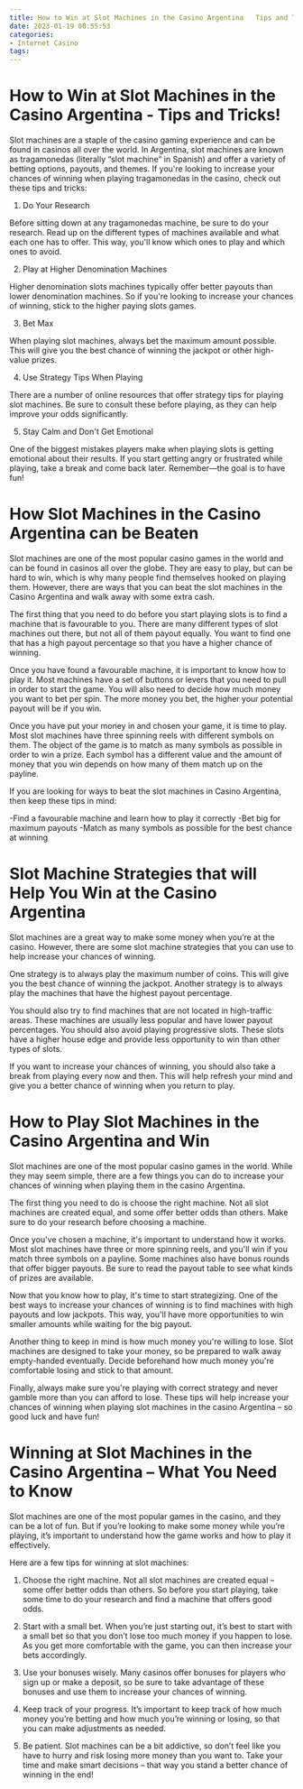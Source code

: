 ```yaml
---
title: How to Win at Slot Machines in the Casino Argentina   Tips and Tricks!
date: 2023-01-19 00:55:53
categories:
- Internet Casino
tags:
---
```



#  How to Win at Slot Machines in the Casino Argentina - Tips and Tricks!

Slot machines are a staple of the casino gaming experience and can be found in casinos all over the world. In Argentina, slot machines are known as tragamonedas (literally “slot machine” in Spanish) and offer a variety of betting options, payouts, and themes. If you're looking to increase your chances of winning when playing tragamonedas in the casino, check out these tips and tricks:

1. Do Your Research

Before sitting down at any tragamonedas machine, be sure to do your research. Read up on the different types of machines available and what each one has to offer. This way, you'll know which ones to play and which ones to avoid.

2. Play at Higher Denomination Machines

Higher denomination slots machines typically offer better payouts than lower denomination machines. So if you're looking to increase your chances of winning, stick to the higher paying slots games.

3. Bet Max

When playing slot machines, always bet the maximum amount possible. This will give you the best chance of winning the jackpot or other high-value prizes.

4. Use Strategy Tips When Playing

There are a number of online resources that offer strategy tips for playing slot machines. Be sure to consult these before playing, as they can help improve your odds significantly.

5. Stay Calm and Don't Get Emotional

One of the biggest mistakes players make when playing slots is getting emotional about their results. If you start getting angry or frustrated while playing, take a break and come back later. Remember—the goal is to have fun!

#  How Slot Machines in the Casino Argentina can be Beaten

Slot machines are one of the most popular casino games in the world and can be found in casinos all over the globe. They are easy to play, but can be hard to win, which is why many people find themselves hooked on playing them. However, there are ways that you can beat the slot machines in the Casino Argentina and walk away with some extra cash.

The first thing that you need to do before you start playing slots is to find a machine that is favourable to you. There are many different types of slot machines out there, but not all of them payout equally. You want to find one that has a high payout percentage so that you have a higher chance of winning.

Once you have found a favourable machine, it is important to know how to play it. Most machines have a set of buttons or levers that you need to pull in order to start the game. You will also need to decide how much money you want to bet per spin. The more money you bet, the higher your potential payout will be if you win.

Once you have put your money in and chosen your game, it is time to play. Most slot machines have three spinning reels with different symbols on them. The object of the game is to match as many symbols as possible in order to win a prize. Each symbol has a different value and the amount of money that you win depends on how many of them match up on the payline.

If you are looking for ways to beat the slot machines in Casino Argentina, then keep these tips in mind:

-Find a favourable machine and learn how to play it correctly
-Bet big for maximum payouts
-Match as many symbols as possible for the best chance at winning

#  Slot Machine Strategies that will Help You Win at the Casino Argentina

Slot machines are a great way to make some money when you’re at the casino. However, there are some slot machine strategies that you can use to help increase your chances of winning.

One strategy is to always play the maximum number of coins. This will give you the best chance of winning the jackpot. Another strategy is to always play the machines that have the highest payout percentage.

You should also try to find machines that are not located in high-traffic areas. These machines are usually less popular and have lower payout percentages. You should also avoid playing progressive slots. These slots have a higher house edge and provide less opportunity to win than other types of slots.

If you want to increase your chances of winning, you should also take a break from playing every now and then. This will help refresh your mind and give you a better chance of winning when you return to play.

#  How to Play Slot Machines in the Casino Argentina and Win

Slot machines are one of the most popular casino games in the world. While they may seem simple, there are a few things you can do to increase your chances of winning when playing them in the casino Argentina.

The first thing you need to do is choose the right machine. Not all slot machines are created equal, and some offer better odds than others. Make sure to do your research before choosing a machine.

Once you've chosen a machine, it's important to understand how it works. Most slot machines have three or more spinning reels, and you'll win if you match three symbols on a payline. Some machines also have bonus rounds that offer bigger payouts. Be sure to read the payout table to see what kinds of prizes are available.

Now that you know how to play, it's time to start strategizing. One of the best ways to increase your chances of winning is to find machines with high payouts and low jackpots. This way, you'll have more opportunities to win smaller amounts while waiting for the big payout.

Another thing to keep in mind is how much money you're willing to lose. Slot machines are designed to take your money, so be prepared to walk away empty-handed eventually. Decide beforehand how much money you're comfortable losing and stick to that amount.

Finally, always make sure you're playing with correct strategy and never gamble more than you can afford to lose. These tips will help increase your chances of winning when playing slot machines in the casino Argentina – so good luck and have fun!

#  Winning at Slot Machines in the Casino Argentina – What You Need to Know

Slot machines are one of the most popular games in the casino, and they can be a lot of fun. But if you’re looking to make some money while you’re playing, it’s important to understand how the game works and how to play it effectively.

Here are a few tips for winning at slot machines:

1. Choose the right machine. Not all slot machines are created equal – some offer better odds than others. So before you start playing, take some time to do your research and find a machine that offers good odds.

2. Start with a small bet. When you’re just starting out, it’s best to start with a small bet so that you don’t lose too much money if you happen to lose. As you get more comfortable with the game, you can then increase your bets accordingly.

3. Use your bonuses wisely. Many casinos offer bonuses for players who sign up or make a deposit, so be sure to take advantage of these bonuses and use them to increase your chances of winning.

4. Keep track of your progress. It’s important to keep track of how much money you’re betting and how much you’re winning or losing, so that you can make adjustments as needed.

5. Be patient. Slot machines can be a bit addictive, so don’t feel like you have to hurry and risk losing more money than you want to. Take your time and make smart decisions – that way you stand a better chance of winning in the end!
